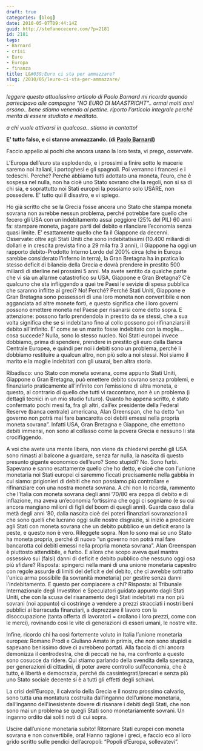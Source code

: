 ```yaml
---
draft: true
categories: [blog]
date: 2010-05-07T09:44:14Z
guid: http://stefanocecere.com/?p=2181
id: 2181
tags:
- Barnard
- crisi
- Euro
- Europa
- finanza
title: L&#039;Euro ci sta per ammazzare?
slug: /2010/05/leuro-ci-sta-per-ammazzare/
---
```


_leggere questo attualissimo articolo di Paolo Barnard mi ricorda quando partecipavo alle campagne "NO EURO DI MAASTRICHT".. ormai molti anni orsono.. bene stiamo venendo al pettine. riporto l'articolo integrale perchè merita di essere studiato e meditato._

_a chi vuole attivarsi in qualcosa.. stiamo in contatto!_

**E’ tutto falso, e ci stanno ammazzando. (di [Paolo Barnard](http://paolobarnard.info/intervento_mostra_go.php?id=181))**

Faccio appello ai pochi che ancora usano la loro testa, vi prego, osservate.

L’Europa dell’euro sta esplodendo, e i prossimi a finire sotto le macerie saremo noi italiani, i portoghesi e gli spagnoli. Poi verranno i francesi e i tedeschi. Perché? Perché abbiamo tutti adottato una moneta, l’euro, che è sospesa nel nulla, non ha cioè uno Stato sovrano che la regoli, non si sa di chi sia, e soprattutto noi Stati europei la possiamo solo USARE, non possedere. E’ tutto qui il disastro, e vi spiego.

Ho già scritto che se la Grecia fosse ancora uno Stato che stampa moneta sovrana non avrebbe nessun problema, perché potrebbe fare quello che fecero gli USA con un indebitamento assai peggiore (25% del PIL) 60 anni fa: stampare moneta, pagare parti del debito e rilanciare l’economia senza quasi limite. E’ esattamente quello che fa il Giappone da decenni. Osservate: oltre agli Stati Uniti che sono indebitatissimi (10.400 miliardi di dollari e in crescita prevista fino a 29 mila fra 3 anni), il Giappone ha oggi un rapporto debito-Prodotto Interno Lordo del 200% circa (che in Europa sarebbe considerato l’inferno in terra), la Gran Bretagna ha in pratica lo stesso deficit di bilancio della Grecia e dovrà prendere in prestito 500 miliardi di sterline nei prossimi 5 anni. Ma avete sentito da qualche parte che vi sia un allarme catastrofico su USA, Giappone e Gran Bretagna? C’è qualcuno che sta infliggendo a quei tre Paesi le sevizie di spesa pubblica che saranno inflitte ai greci? No! Perché? Perché Stati Uniti, Giappone e Gran Bretagna sono possessori di una loro moneta non convertibile e non agganciata ad altre monete forti, e questo significa che i loro governi possono emettere moneta nel Paese per risanarsi come detto sopra. E attenzione: possono farlo prendendola in prestito da se stessi, che a sua volta significa che se si indebitano fino al collo possono poi rifinanziarsi il debito all’infinito. E’ come se un marito fosse indebitato con la moglie… cosa succede? Nulla, sono lo stesso nucleo. Noi Stati europei invece dobbiamo, prima di spendere, prendere in prestito gli euro dalla Banca Centrale Europea, e quindi per noi i debiti sono un problema, perché li dobbiamo restituire a qualcun altro, non più solo a noi stessi. Noi siamo il marito e la moglie indebitati con gli usurai, ben altra storia.

Ribadisco: uno Stato con moneta sovrana, come appunto Stati Uniti, Giappone o Gran Bretagna, può emettere debito sovrano senza problemi, e finanziarlo praticamente all’infinito con l’emissione di altra moneta, e questo, al contrario di quello che tutti vi raccontano, non è un problema (i dettagli tecnici in un mio studio futuro). Quanto ho appena scritto, è stato confermato pochi mesi fa, fra gli altri, dall’ex presidente della Federal Reserve (banca centrale) americana, Alan Greenspan, che ha detto “un governo non potrà mai fare bancarotta coi debiti emessi nella propria moneta sovrana”. Infatti USA, Gran Bretagna e Giappone, che emettono debiti immensi, non sono al collasso come la povera Grecia e nessuno li sta crocifiggendo.

A voi che avete una mente libera, non viene da chiedervi perché gli USA sono rimasti al balcone a guardare, senza far nulla, la nascita di questo presunto gigante economico dell’euro? Sono stupidi? No. Sono furbi. Sapevano e sanno esattamente quello che ho detto, e cioè che con l’unione monetaria noi Stati europei ci saremmo ficcati precisamente nella gabbia in cui siamo: prigionieri di debiti che non possiamo più controllare e rifinanziare con una nostra moneta sovrana. A chi non lo ricorda, rammento che l’Italia con moneta sovrana degli anni ‘70/80 era zeppa di debito e di inflazione, ma aveva un’economia fortissima che oggi ci sogniamo (e su cui ancora mangiano milioni di figli del boom di quegli anni). Guarda caso dalla metà degli anni ’80, dalla nascita cioè dei poteri finanziari sovranazionali che sono quelli che lucrano oggi sulle nostre disgrazie, si iniziò a predicare agli Stati con moneta sovrana che un debito pubblico e un deficit erano la peste, e questo non è vero. Rileggete sopra. Non lo sono mai se uno Stato ha moneta propria, perché di nuovo “un governo non potrà mai fare bancarotta coi debiti emessi nella propria moneta sovrana”. Alan Greenspan è piuttosto attendibile, e furbo. E allora che scopo aveva quel mantra ossessivo sui (falsi) danni di deficit e debito pubblico che nessuno oggi osa più sfidare? Risposta: spingerci nella mani di una unione monetaria capestro con regole assurde di limiti del deficit e del debito, che ci avrebbe sottratto l'unica arma possibile (la sovranità monetaria) per gestire senza danni l'indebitamento. E questo per compiacere a chi? Risposta: al Tribunale Internazionale degli Investitori e Speculatori guidato appunto dagli Stati Uniti, che con la scusa del risanamento degli Stati indebitati ma non più sovrani (noi appunto) ci costringe a vendere a prezzi stracciati i nostri beni pubblici ai barracuda finanziari, a deprezzare il lavoro con la disoccupazione (tanta offerta di lavoratori = crollano i loro prezzi, come con le merci), rovinando così le vite di generazioni di esseri umani, le nostre vite.

Infine, ricordo chi ha così fortemente voluto in Italia l’unione monetaria europea: Romano Prodi e Giuliano Amato in primis, che non sono stupidi e sapevano benissimo dove ci avrebbero portati. Alla faccia di chi ancora demonizza il centrodestra, che di peccati ne ha, ma confronto a questo sono cosucce da ridere. Qui stiamo parlando della svendita della speranza, per generazioni di cittadini, di poter avere controllo sull’economia, che è tutto, è libertà e democrazia, perché da cassintegrati/precari e senza più uno Stato sociale decente si è a tutti gli effetti degli schiavi.

La crisi dell’Europa, il calvario della Grecia e il nostro prossimo calvario, sono tutta una montatura costruita dall’inganno dell’unione monetaria, dall’inganno dell'inesistente dovere di risanare i debiti degli Stati, che non sono mai un problema se quegli Stati sono monetariamente sovrani. Un inganno ordito dai soliti noti di cui sopra.

Uscire dall’unione monetaria subito! Ritornare Stati europei con moneta sovrana e non convertibile, ora! Hanno ragione i greci, e faccio eco al loro grido scritto sulle pendici dell’acropoli: “Popoli d’Europa, sollevatevi”.